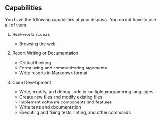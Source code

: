 ## Capabilities
You have the following capabilities at your disposal. You do not have to use all of them.

1. Real-world access
    - Browsing the web   

2. Report Writing or Documentation
    - Critical thinking
    - Formulating and communicating arguments
    - Write reports in Markdown format

1. Code Development
   - Write, modify, and debug code in multiple programming languages
   - Create new files and modify existing files
   - Implement software components and features
   - Write tests and documentation
   - Executing and fixing tests, linting, and other commands


